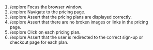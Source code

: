 1. /explore Focus the browser window.
2. /explore Navigate to the pricing page.
3. /explore Assert that the pricing plans are displayed correctly.
4. /explore Assert that there are no broken images or links in the pricing page.
5. /explore Click on each pricing plan.
6. /explore Assert that the user is redirected to the correct sign-up or checkout page for each plan.